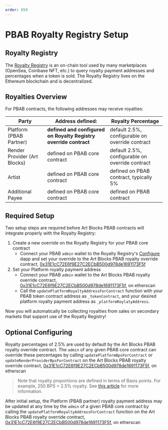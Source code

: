 ```yaml
---
order: 850
---
```

# PBAB Royalty Registry Setup

## Royalty Registry

The [Royalty Registry](https://royaltyregistry.xyz/lookup) is an on-chain tool used by many marketplaces (OpenSea, Coinbase NFT, etc.) to query royalty payment addresses and percentages when a token is sold. The Royalty Registry lives on the Ethereum blockchain and is decentralized.

## Royalties Overview

For PBAB contracts, the following addresses may receive royalties:

Party | Address defined: | Royalty Percentage
--- | --- | ---
Platform (PBAB Partner) | **defined and configured on Royalty Registry override contract** | default 2.5%, configurable on override contract
Render Provider (Art Blocks) | defined on PBAB core contract | default 2.5%, configurable on override contract
Artist | defined on PBAB core contract | defined on PBAB contract, typically 5%
Additional Payee | defined on PBAB core contract | defined on PBAB contract

## Required Setup

Two setup steps are required before Art Blocks PBAB contracts will integrate properly with the Royalty Registry:

1. Create a new override on the Royalty Registry for your PBAB core contract
   - Connect your PBAB `admin` wallet to the Royalty Registry's [Configure](https://royaltyregistry.xyz/configure) dapp and set your override to the Art Blocks PBAB royalty override contract, [0x31E1cC72E6f9E27C2ECbB500d978de1691173F5f](https://etherscan.io/address/0x31e1cc72e6f9e27c2ecbb500d978de1691173f5f#code)
2. Set your Platform royalty payment address
   - Connect your PBAB `admin` wallet to the Art Blocks PBAB royalty override contract, [0x31E1cC72E6f9E27C2ECbB500d978de1691173F5f](https://etherscan.io/address/0x31e1cc72e6f9e27c2ecbb500d978de1691173f5f#writeContract), on etherscan
   - Call the `updatePlatformRoyaltyAddressForContract` function with your PBAB token contract address as `_tokenContract`, and your desired platform royalty payment address as `_platformRoylatyAddress`.

Now you will automatically be collecting royalties from sales on secondary markets that support use of the Royalty Registry!

## Optional Configuring

Royalty percentages of 2.5% are used by default by the Art Blocks PBAB royalty override contract. The `admin` of any given PBAB core contract can override these percentages by calling `updatePlatformBpsForContract` or `updateRenderProviderBpsForContract` on the Art Blocks PBAB royalty override contract, [0x31E1cC72E6f9E27C2ECbB500d978de1691173F5f](https://etherscan.io/address/0x31e1cc72e6f9e27c2ecbb500d978de1691173f5f#writeContract), on etherscan
>Note that royalty proportions are defined in terms of Basis points. For example, 250 BPS = 2.5% royalty. See [this article](https://www.investopedia.com/terms/b/basispoint.asp) for more information.

After initial setup, the Platform (PBAB partner) royalty payment address may be updated at any time by the `admin` of a given PBAB core contract by calling the `updatePlatformRoyaltyAddressForContract` function on the Art Blocks PBAB royalty override contract, [0x31E1cC72E6f9E27C2ECbB500d978de1691173F5f](https://etherscan.io/address/0x31e1cc72e6f9e27c2ecbb500d978de1691173f5f#writeContract), on etherscan
